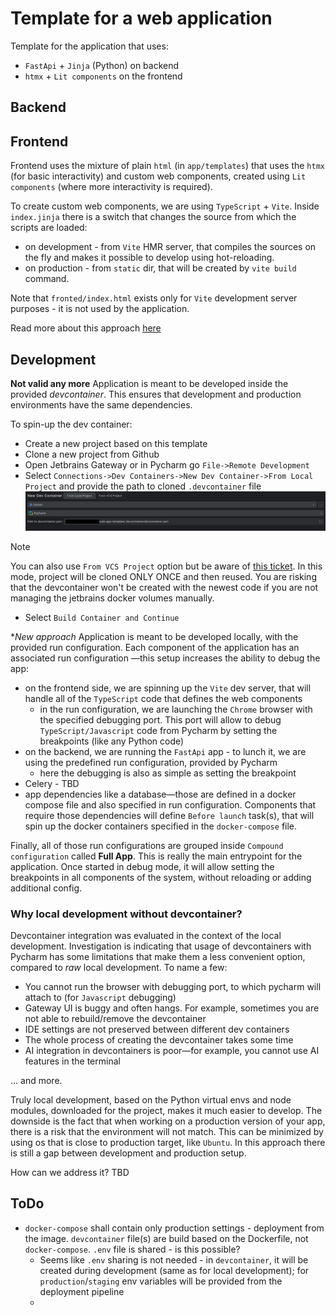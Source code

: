 # Template for a web application

Template for the application that uses:
- `FastApi` + `Jinja` (Python) on backend
- `htmx` + `Lit components` on the frontend

## Backend

## Frontend

Frontend uses the mixture of plain `html` (in `app/templates`) that uses the `htmx` (for basic interactivity) and custom web components, created using `Lit components` (where more interactivity is required).

To create custom web components, we are using `TypeScript` + `Vite`.
Inside `index.jinja` there is a switch that changes the source from which the scripts are loaded:
- on development - from `Vite` HMR server, that compiles the sources on the fly and makes it possible to develop using hot-reloading.
- on production - from `static` dir, that will be created by `vite build` command.

Note that `fronted/index.html` exists only for `Vite` development server purposes - it is not used by the application. 

Read more about this approach [here](https://www.lorenstew.art/blog/eta-htmx-lit-stack)

## Development

**Not valid any more**
Application is meant to be developed inside the provided *devcontainer*. This ensures that development and production environments have the same dependencies.

To spin-up the dev container:
- Create a new project based on this template
- Clone a new project from Github
- Open Jetbrains Gateway or in Pycharm go `File->Remote Development`
- Select `Connections->Dev Containers->New Dev Container->From Local Project` and provide the path to cloned `.devcontainer` file
![create_devcontainer.png](docs/create_devcontainer.png)

> [!NOTE]
> You can also use `From VCS Project` option but be aware of [this ticket](https://youtrack.jetbrains.com/issue/IJPL-196106). In this mode, project will be cloned ONLY ONCE and then reused. You are risking that the devcontainer won't be created with the newest code if you are not managing the jetbrains docker volumes manually.

- Select `Build Container and Continue`

**New approach*
Application is meant to be developed locally, with the provided run configuration. Each component of the application has an associated run configuration —this setup increases the ability to debug the app:
- on the frontend side, we are spinning up the `Vite` dev server, that will handle all of the `TypeScript` code that defines the web components
  - in the run configuration, we are launching the `Chrome` browser with the specified debugging port. This port will allow to debug `TypeScript/Javascript` code from Pycharm by setting the breakpoints (like any Python code)
- on the backend, we are running the `FastApi` app - to lunch it, we are using the predefined run configuration, provided by Pycharm
  - here the debugging is also as simple as setting the breakpoint
- Celery - TBD
- app dependencies like a database—those are defined in a docker compose file and also specified in run configuration. Components that require those dependencies will define `Before launch` task(s), that will spin up the docker containers specified in the `docker-compose` file.

Finally, all of those run configurations are grouped inside `Compound configuration` called **Full App**. This is really the main entrypoint for the application. Once started in debug mode, it will allow setting the breakpoints in all components of the system, without reloading or adding additional config.


### Why local development without devcontainer?

Devcontainer integration was evaluated in the context of the local development. Investigation is indicating that usage of devcontainers with Pycharm has some limitations that make them a less convenient option, compared to *raw* local development.
To name a few:
- You cannot run the browser with debugging port, to which pycharm will attach to (for `Javascript` debugging)
- Gateway UI is buggy and often hangs. For example, sometimes you are not able to rebuild/remove the devcontainer
- IDE settings are not preserved between different dev containers
- The whole process of creating the devcontainer takes some time
- AI integration in devcontainers is poor—for example, you cannot use AI features in the terminal

... and more.

Truly local development, based on the Python virtual envs and node modules, downloaded for the project, makes it much easier to develop.
The downside is the fact that when working on a production version of your app, there is a risk that the environment will not match. This can be minimized by using os that is close to production target, like `Ubuntu`.
In this approach there is still a gap between development and production setup.

How can we address it? TBD

## ToDo

- `docker-compose` shall contain only production settings - deployment from the image. `devcontainer` file(s) are build based on the Dockerfile, not `docker-compose`. `.env` file is shared - is this possible?
  - Seems like `.env` sharing is not needed - in `devcontainer`, it will be created during development (same as for local development); for `production`/`staging` env variables will be provided from the deployment pipeline
  - 